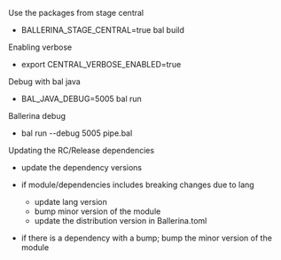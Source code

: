 Use the packages from stage central
- BALLERINA_STAGE_CENTRAL=true bal build

Enabling verbose
- export CENTRAL_VERBOSE_ENABLED=true 

Debug with bal java
- BAL_JAVA_DEBUG=5005 bal run

Ballerina debug
- bal run --debug 5005 pipe.bal

Updating the RC/Release dependencies
- update the dependency versions
- if module/dependencies includes breaking changes due to lang 
  - update lang version
  - bump minor version of the module
  - update the distribution version in Ballerina.toml

- if there is a dependency with a bump; bump the minor version of the module
